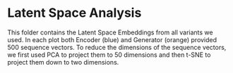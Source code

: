 # Latent Space Analysis
This folder contains the Latent Space Embeddings from all variants we used. In each plot both Encoder (blue) and Generator (orange) provided 500 sequence vectors. 
To reduce the dimensions of the sequence vectors, we first used PCA to project them to 50 dimensions and then t-SNE to project them down to two dimensions.
